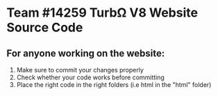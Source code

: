 # Team #14259 TurbΩ V8 Website Source Code

## For anyone working on the website:

1) Make sure to commit your changes properly
2) Check whether your code works before committing
3) Place the right code in the right folders (i.e html in the "html" folder)
